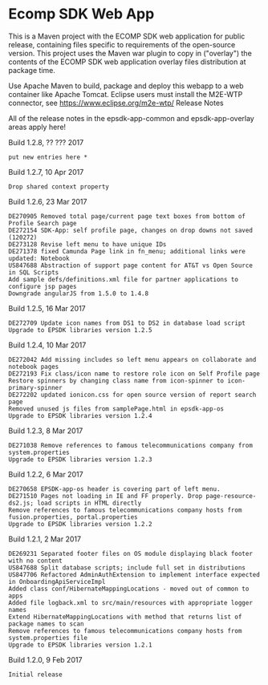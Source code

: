Ecomp SDK Web App
=================

This is a Maven project with the ECOMP SDK web application for public release, containing files specific to requirements of the open-source version. This project uses the Maven war plugin to copy in ("overlay") the contents of the ECOMP SDK web application overlay files distribution at package time.

Use Apache Maven to build, package and deploy this webapp to a web container like Apache Tomcat. Eclipse users must install the M2E-WTP connector, see https://www.eclipse.org/m2e-wtp/
Release Notes

All of the release notes in the epsdk-app-common and epsdk-app-overlay areas apply here!

Build 1.2.8, ?? ??? 2017

    put new entries here *

Build 1.2.7, 10 Apr 2017

    Drop shared context property

Build 1.2.6, 23 Mar 2017

    DE270905 Removed total page/current page text boxes from bottom of Profile Search page
    DE272154 SDK-App: self profile page, changes on drop downs not saved (120272)
    DE273128 Revise left menu to have unique IDs
    DE271378 fixed Camunda Page link in fn_menu; additional links were updated: Notebook
    US847688 Abstraction of support page content for AT&T vs Open Source in SQL Scripts
    Add sample defs/definitions.xml file for partner applications to configure jsp pages
    Downgrade angularJS from 1.5.0 to 1.4.8

Build 1.2.5, 16 Mar 2017

    DE272709 Update icon names from DS1 to DS2 in database load script
    Upgrade to EPSDK libraries version 1.2.5

Build 1.2.4, 10 Mar 2017

    DE272042 Add missing includes so left menu appears on collaborate and notebook pages
    DE272193 Fix class/icon name to restore role icon on Self Profile page
    Restore spinners by changing class name from icon-spinner to icon-primary-spinner
    DE272202 updated ionicon.css for open source version of report search page
    Removed unused js files from samplePage.html in epsdk-app-os
    Upgrade to EPSDK libraries version 1.2.4

Build 1.2.3, 8 Mar 2017

    DE271038 Remove references to famous telecommunications company from system.properties
    Upgrade to EPSDK libraries version 1.2.3

Build 1.2.2, 6 Mar 2017

    DE270658 EPSDK-app-os header is covering part of left menu.
    DE271510 Pages not loading in IE and FF properly. Drop page-resource-ds2.js; load scripts in HTML directly
    Remove references to famous telecommunications company hosts from fusion.properties, portal.properties
    Upgrade to EPSDK libraries version 1.2.2

Build 1.2.1, 2 Mar 2017

    DE269231 Separated footer files on OS module displaying black footer with no content
    US847688 Split database scripts; include full set in distributions
    US847706 Refactored AdminAuthExtension to implement interface expected in OnboardingApiServiceImpl
    Added class conf/HibernateMappingLocations - moved out of common to apps
    Added file logback.xml to src/main/resources with appropriate logger names
    Extend HibernateMappingLocations with method that returns list of package names to scan
    Remove references to famous telecommunications company hosts from system.properties file
    Upgrade to EPSDK libraries version 1.2.1

Build 1.2.0, 9 Feb 2017

    Initial release
